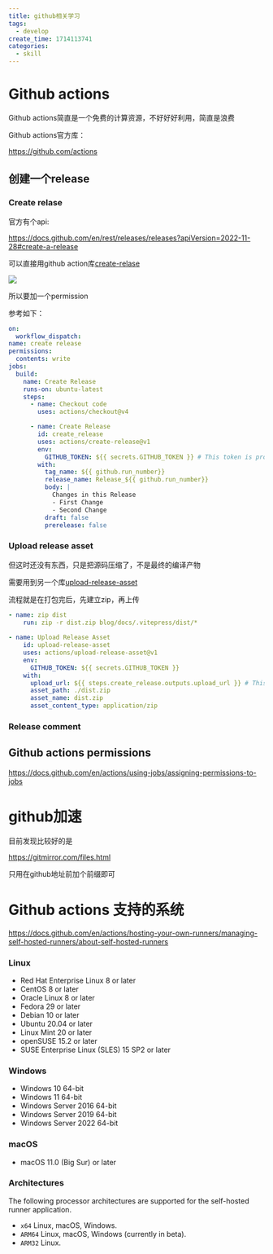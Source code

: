 ```yaml
---
title: github相关学习
tags:
  - develop
create_time: 1714113741
categories:
  - skill
---
```



# Github actions

Github actions简直是一个免费的计算资源，不好好好利用，简直是浪费

Github actions官方库：

https://github.com/actions

## 创建一个release

### Create relase

官方有个api:

https://docs.github.com/en/rest/releases/releases?apiVersion=2022-11-28#create-a-release

 可以直接用github action库[create-relase](https://github.com/actions/create-release)

<img src="/assets/YdIvb7DnDoiLeUxHHZFcS7Dan7c.png" src-width="781" class="markdown-img m-auto" src-height="161" align="center"/>

所以要加一个permission

参考如下：

```yaml
on:
  workflow_dispatch:
name: create release
permissions:
  contents: write
jobs:
  build:
    name: Create Release
    runs-on: ubuntu-latest
    steps:
      - name: Checkout code
        uses: actions/checkout@v4

      - name: Create Release
        id: create_release
        uses: actions/create-release@v1
        env:
          GITHUB_TOKEN: ${{ secrets.GITHUB_TOKEN }} # This token is provided by Actions, you do not need to create your own token
        with:
          tag_name: ${{ github.run_number}}
          release_name: Release_${{ github.run_number}}
          body: |
            Changes in this Release
            - First Change
            - Second Change
          draft: false
          prerelease: false
```

### Upload release asset

但这时还没有东西，只是把源码压缩了，不是最终的编译产物

需要用到另一个库[upload-release-asset](https://github.com/actions/upload-release-asset)

流程就是在打包完后，先建立zip，再上传

```yaml
- name: zip dist
    run: zip -r dist.zip blog/docs/.vitepress/dist/* 
        
- name: Upload Release Asset
    id: upload-release-asset
    uses: actions/upload-release-asset@v1
    env:
      GITHUB_TOKEN: ${{ secrets.GITHUB_TOKEN }}
    with:
      upload_url: ${{ steps.create_release.outputs.upload_url }} # This pulls from the CREATE RELEASE step above, referencing it's ID to get its outputs object, which include a `upload_url`. See this blog post for more info: https://jasonet.co/posts/new-features-of-github-actions/#passing-data-to-future-steps
      asset_path: ./dist.zip
      asset_name: dist.zip
      asset_content_type: application/zip
```

### Release comment

## Github actions permissions

https://docs.github.com/en/actions/using-jobs/assigning-permissions-to-jobs

# github加速

目前发现比较好的是

https://gitmirror.com/files.html

只用在github地址前加个前缀即可

# Github actions 支持的系统

https://docs.github.com/en/actions/hosting-your-own-runners/managing-self-hosted-runners/about-self-hosted-runners

###  **Linux**

- Red Hat Enterprise Linux 8 or later
- CentOS 8 or later
- Oracle Linux 8 or later
- Fedora 29 or later
- Debian 10 or later
- Ubuntu 20.04 or later
- Linux Mint 20 or later
- openSUSE 15.2 or later
- SUSE Enterprise Linux (SLES) 15 SP2 or later

###  **Windows**

- Windows 10 64-bit
- Windows 11 64-bit
- Windows Server 2016 64-bit
- Windows Server 2019 64-bit
- Windows Server 2022 64-bit

###  **macOS**

- macOS 11.0 (Big Sur) or later

###  **Architectures**

The following processor architectures are supported for the self-hosted runner application.

- `x64` Linux, macOS, Windows.
- `ARM64` Linux, macOS, Windows (currently in beta).
- `ARM32` Linux.

